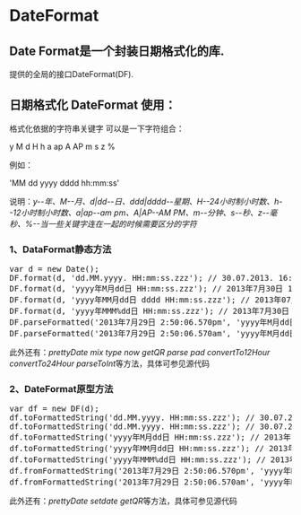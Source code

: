 DateFormat
==========

<h2>Date Format是一个封装日期格式化的库.</h2>
<p>提供的全局的接口DateFormat(DF).</p>
<h2>日期格式化 DateFormat 使用：</h2>
<p>格式化依据的字符串关键字 可以是一下字符组合：</p>
<p>y M d H h a ap A AP m s z %</p>
<p>例如：</p>
<p>'MM dd yyyy dddd hh:mm:ss'</p>
<p>说明：<i>y--年、M--月、d|dd--日、ddd|dddd--星期、H--24小时制小时数、h--12小时制小时数、a|ap--am pm、A|AP--AM PM、m--分钟、s--秒、z--毫秒、%--当一些关键字连在一起的时候需要区分的字符</i></p>
<h3>1、DataFormat静态方法</h3>
<pre>
var d = new Date();
DF.format(d, 'dd.MM.yyyy. HH:mm:ss.zzz'); // 30.07.2013. 16:59:17.846
DF.format(d, 'yyyy年M月dd日 HH:mm:ss.zzz'); // 2013年7月30日 16:59:17.846
DF.format(d, 'yyyy年MM月dd日 dddd HH:mm:ss.zzz'); // 2013年07月30日 星期二 16:59:17.846
DF.format(d, 'yyyy年MMM%dd日 HH:mm:ss.zzz'); // 2013年7月30日 16:59:17.846
DF.parseFormatted('2013年7月29日 2:50:06.570pm', 'yyyy年M月dd日 h:mm:ss.zzz%a'); // Mon Jul 29 2013 14:50:06 GMT+0800 (中国标准时间)
DF.parseFormatted('2013年7月29日 2:50:06.570am', 'yyyy年M月dd日 h:mm:ss.zzz%ap'); // Mon Jul 29 2013 02:50:06 GMT+0800 (中国标准时间)
</pre>
<p>此外还有：<i>prettyDate mix type now getQR parse pad convertTo12Hour convertTo24Hour parseToInt</i>等方法，具体可参见源代码</p>
<h3>2、DateFormat原型方法</h3>
<pre>
var df = new DF(d);
df.toFormattedString('dd.MM.yyyy. HH:mm:ss.zzz'); // 30.07.2013. 16:59:17.846
df.toFormattedString('dd.MM.yyyy. HH:mm:ss.zzz'); // 30.07.2013. 16:59:17.846
df.toFormattedString('yyyy年M月dd日 HH:mm:ss.zzz'); // 2013年7月30日 16:59:17.846
df.toFormattedString('yyyy年MM月dd日 HH:mm:ss.zzz'); // 2013年07月30日 16:59:17.846
df.toFormattedString('yyyy年MMM%dd日 HH:mm:ss.zzz'); // 2013年7月30日 16:59:17.846
df.fromFormattedString('2013年7月29日 2:50:06.570pm', 'yyyy年M月dd日 h:mm:ss.zzz%a'); // Mon Jul 29 2013 14:50:06 GMT+0800 (中国标准时间)
df.fromFormattedString('2013年7月29日 2:50:06.570am', 'yyyy年M月dd日 h:mm:ss.zzz%ap'); // Mon Jul 29 2013 02:50:06 GMT+0800 (中国标准时间)
</pre>
<p>此外还有：<i>prettyDate setdate getQR</i>等方法，具体可参见源代码</p>


